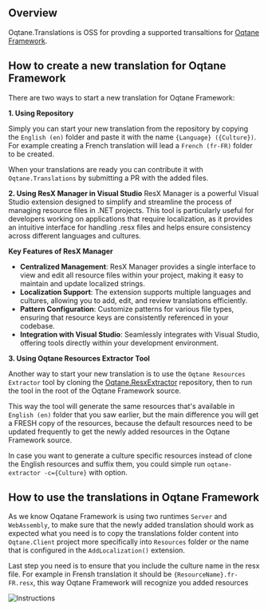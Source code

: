 ## Overview

Oqtane.Translations is OSS for provding a supported transaltions for [Oqtane Framework](https://github.com/oqtane/oqtane.framework).

## How to create a new translation for Oqtane Framework

There are two ways to start a new translation for Oqtane Framework:

**1. Using Repository**

Simply you can start your new translation from the repository by copying the `English (en)` folder and paste it with the name `{Language} ({Culture})`. For example creating a French translation will lead a `French (fr-FR)` folder to be created.

When your translations are ready you can contribute it with `Oqtane.Translations` by submitting a PR with the added files.

**2. Using ResX Manager in Visual Studio**
ResX Manager is a powerful Visual Studio extension designed to simplify and streamline the process of managing resource files in .NET projects. This tool is particularly useful for developers working on applications that require localization, as it provides an intuitive interface for handling .resx files and helps ensure consistency across different languages and cultures.

**Key Features of ResX Manager**
- **Centralized Management**: ResX Manager provides a single interface to view and edit all resource files within your project, making it easy to maintain and update localized strings.
- **Localization Support**: The extension supports multiple languages and cultures, allowing you to add, edit, and review translations efficiently.
- **Pattern Configuration**: Customize patterns for various file types, ensuring that resource keys are consistently referenced in your codebase.
- **Integration with Visual Studio**: Seamlessly integrates with Visual Studio, offering tools directly within your development environment.

**3. Using Oqtane Resources Extractor Tool**

Another way to start your new translation is to use the `Oqtane Resources Extractor` tool by cloning the [Oqtane.ResxExtractor](https://github.com/hishamco/Oqtane.ResxExtractor) repository, then to run the tool in the root of the Oqtane Framework source.

This way the tool will generate the same resources that's available in `English (en)` folder that you saw earlier, but the main difference you will get a FRESH copy of the resources, because the default resources need to be updated frequently to get the newly added resources in the Oqtane Framework source.

In case you want to generate a culture specific resources instead of clone the English resources and suffix them, you could simple run `oqtane-extractor -c={Culture}` with option.

## How to use the translations in Oqtane Framework

As we know Oqatane Framework is using two runtimes `Server` and `WebAssembly`, to make sure that the newly added translation should work as expected what you need is to copy the translations folder content into `Oqtane.Client` project more specifically into `Resources` folder or the name that is configured in the `AddLocalization()` extension.

Last step you need is to ensure that you include the culture name in the resx file. For example in Frensh translation it should be `{ResourceName}.fr-FR.resx`, this way Oqtane Framework will recognize you added resources

![Instructions](https://github.com/oqtane/oqtane.translations/blob/main/instructions.png?raw=true 'Instructions')
